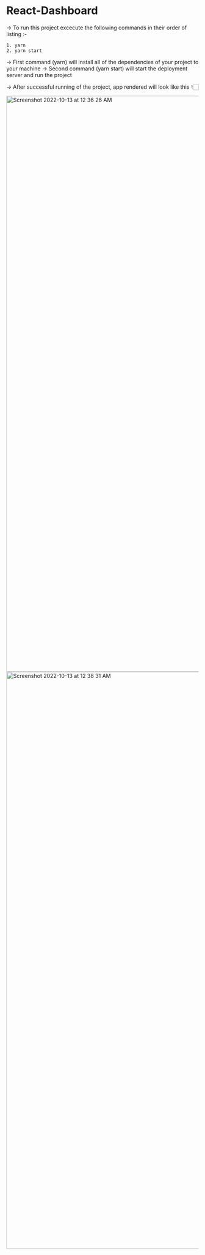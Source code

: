 # React-Dashboard

-> To run this project excecute the following commands in their order of listing :- 
  
    1. yarn
    2. yarn start

-> First command (yarn) will install all of the dependencies of your project to your machine
-> Second command (yarn start) will start the deployment server and run the project

-> After successful running of the project, app rendered will look like this 👇🏻


<img width="1506" alt="Screenshot 2022-10-13 at 12 36 26 AM" src="https://user-images.githubusercontent.com/115661964/195427150-84c6c83d-fc88-4ea2-b3ec-5292c15a8f12.png">

<img width="1509" alt="Screenshot 2022-10-13 at 12 38 31 AM" src="https://user-images.githubusercontent.com/115661964/195427490-06807096-2e26-4690-bb48-2fd6cdd35d0a.png">
